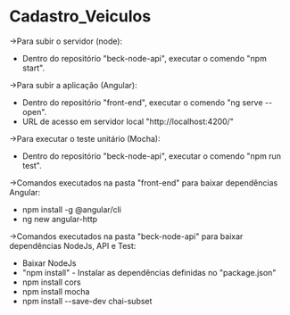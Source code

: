 # Cadastro_Veiculos

->Para subir o servidor (node):
 - Dentro do repositório "beck-node-api", executar o comendo "npm start".

->Para subir a aplicação (Angular):
 - Dentro do repositório "front-end", executar o comendo "ng serve --open".
 - URL de acesso em servidor local "http://localhost:4200/"

->Para executar o teste unitário (Mocha):
 - Dentro do repositório "beck-node-api", executar o comendo "npm run test".
 
 
 ->Comandos executados na pasta "front-end" para baixar dependências Angular:
 - npm install -g @angular/cli
 - ng new angular-http

->Comandos executados na pasta "beck-node-api" para baixar dependências NodeJs, API e Test:
 - Baixar NodeJs
 - "npm install" - Instalar as dependências definidas no "package.json" 
 - npm install cors
 - npm install mocha
 - npm install --save-dev chai-subset
 
 

